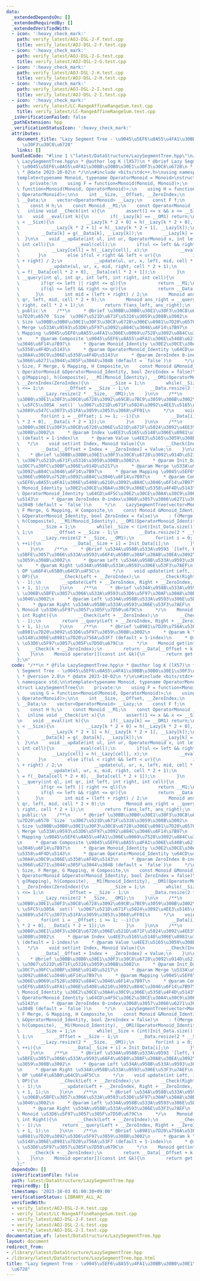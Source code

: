 ```yaml
---
data:
  _extendedDependsOn: []
  _extendedRequiredBy: []
  _extendedVerifiedWith:
  - icon: ':heavy_check_mark:'
    path: verify_latest/AOJ-DSL-2-F.test.cpp
    title: verify_latest/AOJ-DSL-2-F.test.cpp
  - icon: ':heavy_check_mark:'
    path: verify_latest/AOJ-DSL-2-G.test.cpp
    title: verify_latest/AOJ-DSL-2-G.test.cpp
  - icon: ':heavy_check_mark:'
    path: verify_latest/AOJ-DSL-2-H.test.cpp
    title: verify_latest/AOJ-DSL-2-H.test.cpp
  - icon: ':heavy_check_mark:'
    path: verify_latest/AOJ-DSL-2-I.test.cpp
    title: verify_latest/AOJ-DSL-2-I.test.cpp
  - icon: ':heavy_check_mark:'
    path: verify_latest/LC-RangeAffineRangeSum.test.cpp
    title: verify_latest/LC-RangeAffineRangeSum.test.cpp
  _isVerificationFailed: false
  _pathExtension: hpp
  _verificationStatusIcon: ':heavy_check_mark:'
  attributes:
    document_title: "Lazy Segment Tree - \u9045\u5EF6\u8A55\u4FA1\u30BB\u30B0\u30E1\
      \u30F3\u30C8\u6728"
    links: []
  bundledCode: "#line 1 \"latest/DataStructure/LazySegmentTree.hpp\"\n/**\n * @file\
    \ LazySegmentTree.hpp\n * @author log K (lX57)\n * @brief Lazy Segment Tree -\
    \ \u9045\u5EF6\u8A55\u4FA1\u30BB\u30B0\u30E1\u30F3\u30C8\u6728\n * @version 2.0\n\
    \ * @date 2023-10-02\n */\n\n#include <bits/stdc++.h>\nusing namespace std;\n\n\
    template<typename Monoid, typename OperatorMonoid = Monoid>\nstruct LazySegmentTree{\n\
    \    private:\n    using F = function<Monoid(Monoid, Monoid)>;\n    using G =\
    \ function<Monoid(Monoid, OperatorMonoid)>;\n    using H = function<OperatorMonoid(OperatorMonoid,\
    \ OperatorMonoid)>;\n\n    int __Size, __Offset, __ZeroIndex;\n    vector<Monoid>\
    \ __Data;\n    vector<OperatorMonoid> __Lazy;\n    const F f;\n    const G g;\n\
    \    const H h;\n    const Monoid __M1;\n    const OperatorMonoid __OM1;\n\n \
    \   inline void __Check(int x){\n        assert(1 <= x && x <= __Size);\n    }\n\
    \n    void __eval(int k){\n        if(__Lazy[k] == __OM1) return;\n        if(k\
    \ < __Size){\n            __Lazy[k * 2 + 0] = h(__Lazy[k * 2 + 0], __Lazy[k]);\n\
    \            __Lazy[k * 2 + 1] = h(__Lazy[k * 2 + 1], __Lazy[k]);\n        }\n\
    \        __Data[k] = g(__Data[k], __Lazy[k]);\n        __Lazy[k] = __OM1;\n  \
    \  }\n\n    void __update(int ul, int ur, OperatorMonoid x, int left, int right,\
    \ int cell){\n        __eval(cell);\n        if(ul <= left && right <= ur){\n\
    \            __Lazy[cell] = h(__Lazy[cell], x);\n            __eval(cell);\n \
    \       }\n        else if(ul < right && left < ur){\n            int mid = (left\
    \ + right) / 2;\n            __update(ul, ur, x, left, mid, cell * 2 + 0);\n \
    \           __update(ul, ur, x, mid, right, cell * 2 + 1);\n            __Data[cell]\
    \ = f(__Data[cell * 2 + 0], __Data[cell * 2 + 1]);\n        }\n    }\n\n    Monoid\
    \ __query(int ql, int qr, int left, int right, int cell){\n        __eval(cell);\n\
    \        if(qr <= left || right <= ql){\n            return __M1;\n        }\n\
    \        if(ql <= left && right <= qr){\n            return __Data[cell];\n  \
    \      }\n        int mid = (left + right) / 2;\n        Monoid ans_left = __query(ql,\
    \ qr, left, mid, cell * 2 + 0);\n        Monoid ans_right = __query(ql, qr, mid,\
    \ right, cell * 2 + 1);\n        return f(ans_left, ans_right);\n    }\n\n   \
    \ public:\n    /**\n     * @brief \u30BB\u30B0\u30E1\u30F3\u30C8\u6728\u3092\u8981\
    \u7D20\u6570 `Size` \u3067\u521D\u671F\u5316\u3059\u308B\u3002\n     * @param\
    \ Size \u30BB\u30B0\u30E1\u30F3\u30C8\u6728\u306E\u8981\u7D20\u6570\n     * @param\
    \ Merge \u533A\u9593\u53D6\u5F97\u3092\u884C\u3046\u6F14\u7B97\n     * @param\
    \ Mapping \u9045\u5EF6\u8A55\u4FA1\u306E\u9069\u7528\u3092\u884C\u3046\u6F14\u7B97\
    \n     * @param Composite \u9045\u5EF6\u8A55\u4FA1\u306E\u5408\u6210\u3092\u884C\
    \u3046\u6F14\u7B97\n     * @param Monoid_Identity \u30E2\u30CE\u30A4\u30C9\u306E\
    \u5358\u4F4D\u5143\n     * @param OperatorMonoid_Identity \u64CD\u4F5C\u30E2\u30CE\
    \u30A4\u30C9\u306E\u5358\u4F4D\u5143\n     * @param ZeroIndex 0-index\u3068\u3057\
    \u3066\u6271\u3044\u305F\u3044\u304B (default = `false`)\n     */\n    LazySegmentTree(int\
    \ Size, F Merge, G Mapping, H Composite,\n    const Monoid &Monoid_Identity, const\
    \ OperatorMonoid &OperatorMonoid_Identity, bool ZeroIndex = false)\n    : f(Merge),\
    \ g(Mapping), h(Composite), __M1(Monoid_Identity), __OM1(OperatorMonoid_Identity),\
    \ __ZeroIndex(ZeroIndex){\n        __Size = 1;\n        while(__Size < Size) __Size\
    \ <<= 1;\n        __Offset = __Size - 1;\n        __Data.resize(2 * __Size, __M1);\n\
    \        __Lazy.resize(2 * __Size, __OM1);\n    }\n\n    /**\n     * @brief \u30BB\
    \u30B0\u30E1\u30F3\u30C8\u6728\u3092\u69CB\u7BC9\u3059\u308B\u3002\n     * @attention\
    \ \u5FC5\u305A `set()` \u3067\u521D\u671F\u5024\u3092\u4EE3\u5165\u3057\u3066\u304B\
    \u3089\u547C\u3073\u51FA\u3059\u3053\u3068\uFF01\n     */\n    void build(){\n\
    \        for(int i = __Offset; i >= 1; --i){\n            __Data[i] = f(__Data[i\
    \ * 2 + 0], __Data[i * 2 + 1]);\n        }\n    }\n\n    /**\n     * @brief \u30BB\
    \u30B0\u30E1\u30F3\u30C8\u6728\u306E\u521D\u671F\u5024\u3092\u4EE3\u5165\u3059\
    \u308B\u3002\n     * @param Index \u4EE3\u5165\u5148\u306E\u8981\u7D20\u756A\u53F7\
    \ (default = 1-index)\n     * @param Value \u4EE3\u5165\u3059\u308B\u5024\n  \
    \   */\n    void set(int Index, Monoid Value){\n        __Check(Index + __ZeroIndex);\n\
    \        __Data[__Offset + Index + __ZeroIndex] = Value;\n    }\n\n    /**\n \
    \    * @brief \u30BB\u30B0\u30E1\u30F3\u30C8\u6728\u3092\u914D\u5217 `Init_Data`\
    \ \u3067\u521D\u671F\u5316\u3059\u308B\u3002\n     * @param Init_Data \u521D\u671F\
    \u30C7\u30FC\u30BF\u306E\u914D\u5217\n     * @param Merge \u533A\u9593\u53D6\u5F97\
    \u3092\u884C\u3046\u6F14\u7B97\n     * @param Mapping \u9045\u5EF6\u8A55\u4FA1\
    \u306E\u9069\u7528\u3092\u884C\u3046\u6F14\u7B97\n     * @param Composite \u9045\
    \u5EF6\u8A55\u4FA1\u306E\u5408\u6210\u3092\u884C\u3046\u6F14\u7B97\n     * @param\
    \ Monoid_Identity \u30E2\u30CE\u30A4\u30C9\u306E\u5358\u4F4D\u5143\n     * @param\
    \ OperatorMonoid_Identity \u64CD\u4F5C\u30E2\u30CE\u30A4\u30C9\u306E\u5358\u4F4D\
    \u5143\n     * @param ZeroIndex 0-index\u3068\u3057\u3066\u6271\u3044\u305F\u3044\
    \u304B (default = `false`)\n     */\n    LazySegmentTree(vector<Monoid> &Init_Data,\
    \ F Merge, G Mapping, H Composite,\n    const Monoid &Monoid_Identity, const OperatorMonoid\
    \ &OperatorMonoid_Identity, bool ZeroIndex = false)\n    : f(Merge), g(Mapping),\
    \ h(Composite), __M1(Monoid_Identity), __OM1(OperatorMonoid_Identity), __ZeroIndex(ZeroIndex){\n\
    \        __Size = 1;\n        while(__Size < (int)Init_Data.size()) __Size <<=\
    \ 1;\n        __Offset = __Size - 1;\n        __Data.resize(2 * __Size, __M1);\n\
    \        __Lazy.resize(2 * __Size, __OM1);\n        for(int i = 0; i < (int)Init_Data.size();\
    \ ++i){\n            __Data[__Size + i] = Init_Data[i];\n        }\n        build();\n\
    \    }\n\n    /**\n     * @brief \u534A\u958B\u533A\u9593 `[left, Right)` \u306B\
    \u5BFE\u3057\u3066\u533A\u9593\u66F4\u65B0\u30AF\u30A8\u30EA\u3092\u51E6\u7406\
    \u3059\u308B\u3002\n     * @param Left \u534A\u958B\u533A\u9593\u306E\u5DE6\u7AEF\
    \n     * @param Right \u534A\u958B\u533A\u9593\u306E\u53F3\u7AEF\n     * @param\
    \ OP \u66F4\u65B0\u64CD\u4F5C\n     */\n    void update(int Left, int Right, OperatorMonoid\
    \ OP){\n        __Check(Left + __ZeroIndex);\n        __Check(Right + __ZeroIndex\
    \ - 1);\n        __update(Left + __ZeroIndex, Right + __ZeroIndex, OP, 1, __Size\
    \ + 1, 1);\n    }\n\n    /**\n     * @brief \u534A\u958B\u533A\u9593 `[Left, Right)`\
    \ \u306B\u5BFE\u3057\u3066\u533A\u9593\u53D6\u5F97\u30AF\u30A8\u30EA\u3092\u884C\
    \u3046\u3002\n     * @param Left \u534A\u958B\u533A\u9593\u306E\u5DE6\u7AEF\n\
    \     * @param Right \u534A\u958B\u533A\u9593\u306E\u53F3\u7AEF\n     * @return\
    \ Monoid \u53D6\u5F97\u3057\u305F\u7D50\u679C\n     */\n    Monoid query(int Left,\
    \ int Right){\n        __Check(Left + __ZeroIndex);\n        __Check(Right + __ZeroIndex\
    \ - 1);\n        return __query(Left + __ZeroIndex, Right + __ZeroIndex, 1, __Size\
    \ + 1, 1);\n    }\n\n    /**\n     * @brief \u8981\u7D20\u756A\u53F7 `k` \u306E\
    \u8981\u7D20\u3092\u53D6\u5F97\u3059\u308B\u3002\n     * @param k \u53D6\u5F97\
    \u5148\u306E\u8981\u7D20\u756A\u53F7 (default = 1-index)\n     * @return Monoid\
    \ \u53D6\u5F97\u3057\u305F\u7D50\u679C\n     */\n    Monoid get(int k){\n    \
    \    __Check(k + __ZeroIndex);\n        return __Data[__Offset + k + __ZeroIndex];\n\
    \    }\n\n    Monoid operator[](const int &k){\n        return get(k);\n    }\n\
    };\n"
  code: "/**\n * @file LazySegmentTree.hpp\n * @author log K (lX57)\n * @brief Lazy\
    \ Segment Tree - \u9045\u5EF6\u8A55\u4FA1\u30BB\u30B0\u30E1\u30F3\u30C8\u6728\n\
    \ * @version 2.0\n * @date 2023-10-02\n */\n\n#include <bits/stdc++.h>\nusing\
    \ namespace std;\n\ntemplate<typename Monoid, typename OperatorMonoid = Monoid>\n\
    struct LazySegmentTree{\n    private:\n    using F = function<Monoid(Monoid, Monoid)>;\n\
    \    using G = function<Monoid(Monoid, OperatorMonoid)>;\n    using H = function<OperatorMonoid(OperatorMonoid,\
    \ OperatorMonoid)>;\n\n    int __Size, __Offset, __ZeroIndex;\n    vector<Monoid>\
    \ __Data;\n    vector<OperatorMonoid> __Lazy;\n    const F f;\n    const G g;\n\
    \    const H h;\n    const Monoid __M1;\n    const OperatorMonoid __OM1;\n\n \
    \   inline void __Check(int x){\n        assert(1 <= x && x <= __Size);\n    }\n\
    \n    void __eval(int k){\n        if(__Lazy[k] == __OM1) return;\n        if(k\
    \ < __Size){\n            __Lazy[k * 2 + 0] = h(__Lazy[k * 2 + 0], __Lazy[k]);\n\
    \            __Lazy[k * 2 + 1] = h(__Lazy[k * 2 + 1], __Lazy[k]);\n        }\n\
    \        __Data[k] = g(__Data[k], __Lazy[k]);\n        __Lazy[k] = __OM1;\n  \
    \  }\n\n    void __update(int ul, int ur, OperatorMonoid x, int left, int right,\
    \ int cell){\n        __eval(cell);\n        if(ul <= left && right <= ur){\n\
    \            __Lazy[cell] = h(__Lazy[cell], x);\n            __eval(cell);\n \
    \       }\n        else if(ul < right && left < ur){\n            int mid = (left\
    \ + right) / 2;\n            __update(ul, ur, x, left, mid, cell * 2 + 0);\n \
    \           __update(ul, ur, x, mid, right, cell * 2 + 1);\n            __Data[cell]\
    \ = f(__Data[cell * 2 + 0], __Data[cell * 2 + 1]);\n        }\n    }\n\n    Monoid\
    \ __query(int ql, int qr, int left, int right, int cell){\n        __eval(cell);\n\
    \        if(qr <= left || right <= ql){\n            return __M1;\n        }\n\
    \        if(ql <= left && right <= qr){\n            return __Data[cell];\n  \
    \      }\n        int mid = (left + right) / 2;\n        Monoid ans_left = __query(ql,\
    \ qr, left, mid, cell * 2 + 0);\n        Monoid ans_right = __query(ql, qr, mid,\
    \ right, cell * 2 + 1);\n        return f(ans_left, ans_right);\n    }\n\n   \
    \ public:\n    /**\n     * @brief \u30BB\u30B0\u30E1\u30F3\u30C8\u6728\u3092\u8981\
    \u7D20\u6570 `Size` \u3067\u521D\u671F\u5316\u3059\u308B\u3002\n     * @param\
    \ Size \u30BB\u30B0\u30E1\u30F3\u30C8\u6728\u306E\u8981\u7D20\u6570\n     * @param\
    \ Merge \u533A\u9593\u53D6\u5F97\u3092\u884C\u3046\u6F14\u7B97\n     * @param\
    \ Mapping \u9045\u5EF6\u8A55\u4FA1\u306E\u9069\u7528\u3092\u884C\u3046\u6F14\u7B97\
    \n     * @param Composite \u9045\u5EF6\u8A55\u4FA1\u306E\u5408\u6210\u3092\u884C\
    \u3046\u6F14\u7B97\n     * @param Monoid_Identity \u30E2\u30CE\u30A4\u30C9\u306E\
    \u5358\u4F4D\u5143\n     * @param OperatorMonoid_Identity \u64CD\u4F5C\u30E2\u30CE\
    \u30A4\u30C9\u306E\u5358\u4F4D\u5143\n     * @param ZeroIndex 0-index\u3068\u3057\
    \u3066\u6271\u3044\u305F\u3044\u304B (default = `false`)\n     */\n    LazySegmentTree(int\
    \ Size, F Merge, G Mapping, H Composite,\n    const Monoid &Monoid_Identity, const\
    \ OperatorMonoid &OperatorMonoid_Identity, bool ZeroIndex = false)\n    : f(Merge),\
    \ g(Mapping), h(Composite), __M1(Monoid_Identity), __OM1(OperatorMonoid_Identity),\
    \ __ZeroIndex(ZeroIndex){\n        __Size = 1;\n        while(__Size < Size) __Size\
    \ <<= 1;\n        __Offset = __Size - 1;\n        __Data.resize(2 * __Size, __M1);\n\
    \        __Lazy.resize(2 * __Size, __OM1);\n    }\n\n    /**\n     * @brief \u30BB\
    \u30B0\u30E1\u30F3\u30C8\u6728\u3092\u69CB\u7BC9\u3059\u308B\u3002\n     * @attention\
    \ \u5FC5\u305A `set()` \u3067\u521D\u671F\u5024\u3092\u4EE3\u5165\u3057\u3066\u304B\
    \u3089\u547C\u3073\u51FA\u3059\u3053\u3068\uFF01\n     */\n    void build(){\n\
    \        for(int i = __Offset; i >= 1; --i){\n            __Data[i] = f(__Data[i\
    \ * 2 + 0], __Data[i * 2 + 1]);\n        }\n    }\n\n    /**\n     * @brief \u30BB\
    \u30B0\u30E1\u30F3\u30C8\u6728\u306E\u521D\u671F\u5024\u3092\u4EE3\u5165\u3059\
    \u308B\u3002\n     * @param Index \u4EE3\u5165\u5148\u306E\u8981\u7D20\u756A\u53F7\
    \ (default = 1-index)\n     * @param Value \u4EE3\u5165\u3059\u308B\u5024\n  \
    \   */\n    void set(int Index, Monoid Value){\n        __Check(Index + __ZeroIndex);\n\
    \        __Data[__Offset + Index + __ZeroIndex] = Value;\n    }\n\n    /**\n \
    \    * @brief \u30BB\u30B0\u30E1\u30F3\u30C8\u6728\u3092\u914D\u5217 `Init_Data`\
    \ \u3067\u521D\u671F\u5316\u3059\u308B\u3002\n     * @param Init_Data \u521D\u671F\
    \u30C7\u30FC\u30BF\u306E\u914D\u5217\n     * @param Merge \u533A\u9593\u53D6\u5F97\
    \u3092\u884C\u3046\u6F14\u7B97\n     * @param Mapping \u9045\u5EF6\u8A55\u4FA1\
    \u306E\u9069\u7528\u3092\u884C\u3046\u6F14\u7B97\n     * @param Composite \u9045\
    \u5EF6\u8A55\u4FA1\u306E\u5408\u6210\u3092\u884C\u3046\u6F14\u7B97\n     * @param\
    \ Monoid_Identity \u30E2\u30CE\u30A4\u30C9\u306E\u5358\u4F4D\u5143\n     * @param\
    \ OperatorMonoid_Identity \u64CD\u4F5C\u30E2\u30CE\u30A4\u30C9\u306E\u5358\u4F4D\
    \u5143\n     * @param ZeroIndex 0-index\u3068\u3057\u3066\u6271\u3044\u305F\u3044\
    \u304B (default = `false`)\n     */\n    LazySegmentTree(vector<Monoid> &Init_Data,\
    \ F Merge, G Mapping, H Composite,\n    const Monoid &Monoid_Identity, const OperatorMonoid\
    \ &OperatorMonoid_Identity, bool ZeroIndex = false)\n    : f(Merge), g(Mapping),\
    \ h(Composite), __M1(Monoid_Identity), __OM1(OperatorMonoid_Identity), __ZeroIndex(ZeroIndex){\n\
    \        __Size = 1;\n        while(__Size < (int)Init_Data.size()) __Size <<=\
    \ 1;\n        __Offset = __Size - 1;\n        __Data.resize(2 * __Size, __M1);\n\
    \        __Lazy.resize(2 * __Size, __OM1);\n        for(int i = 0; i < (int)Init_Data.size();\
    \ ++i){\n            __Data[__Size + i] = Init_Data[i];\n        }\n        build();\n\
    \    }\n\n    /**\n     * @brief \u534A\u958B\u533A\u9593 `[left, Right)` \u306B\
    \u5BFE\u3057\u3066\u533A\u9593\u66F4\u65B0\u30AF\u30A8\u30EA\u3092\u51E6\u7406\
    \u3059\u308B\u3002\n     * @param Left \u534A\u958B\u533A\u9593\u306E\u5DE6\u7AEF\
    \n     * @param Right \u534A\u958B\u533A\u9593\u306E\u53F3\u7AEF\n     * @param\
    \ OP \u66F4\u65B0\u64CD\u4F5C\n     */\n    void update(int Left, int Right, OperatorMonoid\
    \ OP){\n        __Check(Left + __ZeroIndex);\n        __Check(Right + __ZeroIndex\
    \ - 1);\n        __update(Left + __ZeroIndex, Right + __ZeroIndex, OP, 1, __Size\
    \ + 1, 1);\n    }\n\n    /**\n     * @brief \u534A\u958B\u533A\u9593 `[Left, Right)`\
    \ \u306B\u5BFE\u3057\u3066\u533A\u9593\u53D6\u5F97\u30AF\u30A8\u30EA\u3092\u884C\
    \u3046\u3002\n     * @param Left \u534A\u958B\u533A\u9593\u306E\u5DE6\u7AEF\n\
    \     * @param Right \u534A\u958B\u533A\u9593\u306E\u53F3\u7AEF\n     * @return\
    \ Monoid \u53D6\u5F97\u3057\u305F\u7D50\u679C\n     */\n    Monoid query(int Left,\
    \ int Right){\n        __Check(Left + __ZeroIndex);\n        __Check(Right + __ZeroIndex\
    \ - 1);\n        return __query(Left + __ZeroIndex, Right + __ZeroIndex, 1, __Size\
    \ + 1, 1);\n    }\n\n    /**\n     * @brief \u8981\u7D20\u756A\u53F7 `k` \u306E\
    \u8981\u7D20\u3092\u53D6\u5F97\u3059\u308B\u3002\n     * @param k \u53D6\u5F97\
    \u5148\u306E\u8981\u7D20\u756A\u53F7 (default = 1-index)\n     * @return Monoid\
    \ \u53D6\u5F97\u3057\u305F\u7D50\u679C\n     */\n    Monoid get(int k){\n    \
    \    __Check(k + __ZeroIndex);\n        return __Data[__Offset + k + __ZeroIndex];\n\
    \    }\n\n    Monoid operator[](const int &k){\n        return get(k);\n    }\n\
    };"
  dependsOn: []
  isVerificationFile: false
  path: latest/DataStructure/LazySegmentTree.hpp
  requiredBy: []
  timestamp: '2023-10-03 01:00:30+09:00'
  verificationStatus: LIBRARY_ALL_AC
  verifiedWith:
  - verify_latest/AOJ-DSL-2-H.test.cpp
  - verify_latest/LC-RangeAffineRangeSum.test.cpp
  - verify_latest/AOJ-DSL-2-F.test.cpp
  - verify_latest/AOJ-DSL-2-G.test.cpp
  - verify_latest/AOJ-DSL-2-I.test.cpp
documentation_of: latest/DataStructure/LazySegmentTree.hpp
layout: document
redirect_from:
- /library/latest/DataStructure/LazySegmentTree.hpp
- /library/latest/DataStructure/LazySegmentTree.hpp.html
title: "Lazy Segment Tree - \u9045\u5EF6\u8A55\u4FA1\u30BB\u30B0\u30E1\u30F3\u30C8\
  \u6728"
---
```

